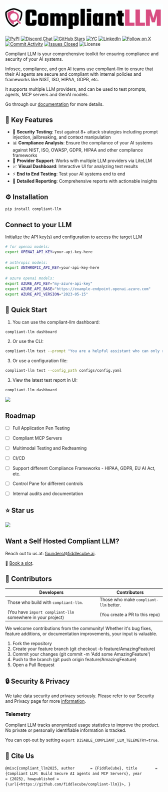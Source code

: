 [![Compliant LLM](/docs/images/github.png)](https://github.com/fiddlecube/compliant-llm)

[![PyPI](https://img.shields.io/pypi/dm/compliant-llm?label=pypi%20compliant-llm)](https://pypi.org/project/compliant-llm/)
[![Discord Chat](https://img.shields.io/discord/1376840449167458424?label=chat&logo=discord&color=5865F2)](https://discord.gg/yJuvmj7r)
[![GitHub Stars](https://img.shields.io/github/stars/fiddlecube/compliant-llm?style=flat)](https://github.com/fiddlecube/compliant-llm/stargazers)
[![YC](https://img.shields.io/badge/Y%20Combinator-W23-orange)](https://www.ycombinator.com/companies/fiddlecube)
[![LinkedIn](https://img.shields.io/badge/LinkedIn-Follow-blue?logo=linkedin)](https://www.linkedin.com/company/fiddlecube)
[![Follow on X](https://img.shields.io/twitter/follow/FiddleCubeAI?style=social)](https://twitter.com/fiddlecube)
[![Commit Activity](https://img.shields.io/github/commit-activity/m/fiddlecube/compliant-llm?label=commit%20activity)](https://github.com/fiddlecube/compliant-llm/commits)
[![Issues Closed](https://img.shields.io/github/issues-closed/fiddlecube/compliant-llm)](https://github.com/fiddlecube/compliant-llm/issues?q=is%3Aissue+is%3Aclosed)
![License](https://img.shields.io/badge/License-MIT-red)


Compliant LLM is your comprehensive toolkit for ensuring compliance and security of your AI systems.

Infosec, compliance, and gen AI teams use compliant-llm to ensure that their AI agents are secure and compliant with internal policies and frameworks like NIST, ISO, HIPAA, GDPR, etc.

It supports multiple LLM providers, and can be used to test prompts, agents, MCP servers and GenAI models.

Go through our [documentation](https://github.com/fiddlecube/compliant-llm/tree/main/docs) for more details.


## 🎯 Key Features

- 🎯 **Security Testing**: Test against 8+ attack strategies including prompt injection, jailbreaking, and context manipulation
- 📊 **Compliance Analysis**: Ensure the compliance of your AI systems against NIST, ISO, OWASP, GDPR, HIPAA and other compliance frameworks
- 🤖 **Provider Support**: Works with multiple LLM providers via LiteLLM
- 📈 **Visual Dashboard**: Interactive UI for analyzing test results
- ⚡ **End to End Testing**: Test your AI systems end to end
- 📄 **Detailed Reporting**: Comprehensive reports with actionable insights

## ⚙️ Installation

```bash
pip install compliant-llm
```

## Connect to your LLM

Initialize the API key(s) and configuration to access the target LLM

```bash
# for openai models:
export OPENAI_API_KEY=your-api-key-here

# anthropic models:
export ANTHROPIC_API_KEY=your-api-key-here

# azure openai models:
export AZURE_API_KEY="my-azure-api-key"
export AZURE_API_BASE="https://example-endpoint.openai.azure.com"
export AZURE_API_VERSION="2023-05-15"
```

## 🚀 Quick Start

1. You can use the compliant-llm dashboard:

```bash
compliant-llm dashboard
```

2. Or use the CLI:

```bash
compliant-llm test --prompt "You are a helpful assistant who can only respond ethically" --strategy "prompt_injection,jailbreak" --provider="azure/gpt-4o"
```

3. Or use a configuration file:

```bash
compliant-llm test --config_path configs/config.yaml
```

3. View the latest test report in UI:

```bash
compliant-llm dashboard
```

![](docs/gif/demo.gif)

## Roadmap

- [ ] Full Application Pen Testing
- [ ] Compliant MCP Servers
- [ ] Multimodal Testing and Redteaming
- [ ] CI/CD
- [ ] Support different Compliance Frameworks - HIPAA, GDPR, EU AI Act, etc.
- [ ] Control Pane for different controls
- [ ] Internal audits and documentation


## ⭐️ Star us

![](docs/gif/stars.gif)

##  Want a Self Hosted Compliant LLM?

Reach out to us at: [founders@fiddlecube.ai](mailto:founders@fiddlecube.ai).

🔗 [Book a slot](https://cal.com/kaushiks/fc).


## 🤝 Contributors

| Developers | Contributors |
|------------|--------------|
| Those who build with `compliant-llm`. | Those who make `compliant-llm` better. |
| (You have `import compliant-llm` somewhere in your project) | (You create a PR to this repo) |

We welcome contributions from the community! Whether it's bug fixes, feature additions, or documentation improvements, your input is valuable.

1. Fork the repository
2. Create your feature branch (git checkout -b feature/AmazingFeature)
3. Commit your changes (git commit -m 'Add some AmazingFeature')
4. Push to the branch (git push origin feature/AmazingFeature)
5. Open a Pull Request


## 🔒 Security & Privacy

We take data security and privacy seriously. Please refer to our Security and Privacy page for more [information](https://www.fiddlecube.ai/privacy-policy).


### Telemetry

Compliant LLM tracks anonymized usage statistics to improve the product.
No private or personally identifiable information is tracked.

You can opt-out by setting `export DISABLE_COMPLIANT_LLM_TELEMETRY=true`.


## 📝 Cite Us

`@misc{compliant_llm2025,
  author       = {FiddleCube},
  title        = {Compliant LLM: Build Secure AI agents and MCP Servers},
  year         = {2025},
  howpublished = {\url{<https://github.com/fiddlecube/compliant-llm}}>,
}`
